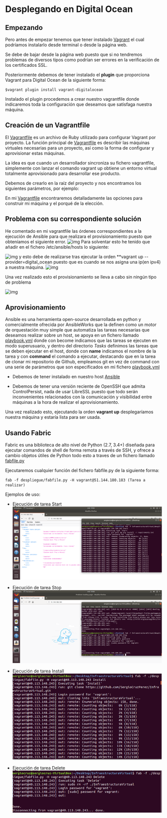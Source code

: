 # Desplegando en Digital Ocean

## Empezando

Pero antes de empezar tenemos que tener instalado [Vagrant](https://www.vagrantup.com/downloads.html) el cual podríamos instalarlo desde terminal o desde la página web.

Se debe de bajar desde la página web puesto que si no tendremos problemas de diversos tipos como podrían ser errores en la verificación de los certificados SSL.

Posteriormente debemos de tener instalado el **plugin** que proporciona Vagrant para Digital Ocean de la siguiente forma:

~~~
$vagrant plugin install vagrant-digitalocean
~~~

Instalado el plugin procedemos a crear nuestro vagrantfile donde indicaremos toda la configuración que deseamos que satisfaga nuestra máquina.


## Creación de un Vagrantfile

El [Vagrantfile](https://github.com/SergioCruzPerez/InfraestructuraVirtual/blob/master/Vagrantfile) es un archivo de Ruby utilizado para configurar Vagrant por proyecto. La función principal de [Vagrantfile](https://github.com/SergioCruzPerez/InfraestructuraVirtual/blob/master/Vagrantfile) es describir las máquinas virtuales necesarias para un proyecto, así como la forma de configurar y aprovisionar estas máquinas.

La idea es que cuando un desarrollador sincroniza su fichero vagrantfile, simplemente con lanzar el comando vagrant up obtiene un entorno virtual totalmente aprovisionado para desarrollar ese producto.

Debemos de crearlo en la raíz del proyecto y nos encontramos los siguientes parámetros, por ejemplo:

En mi [Vagrantfile](https://github.com/SergioCruzPerez/InfraestructuraVirtual/blob/master/Vagrantfile) encontraremos detalladamente las opciones para construir mi máquina y el porqué de la elección.

## Problema con su correspondiente solución

He comentado en mi vagrantfile las órdenes correspondientes a la ejecución de Ansible para que realizara el provisionamiento puesto que obteníamos el siguiente error.
![img]()
Para solventar esto he tenido que añadir en el fichero /etc/ansible/hosts lo siguiente:

![img]() y esto debe de realizarse tras ejecutar la orden **vagrant up --provider=digital_ocean puesto que es cuando se nos asigna una ip(en ipv4) a nuestra máquina.
![img]()

Una vez realizado esto el provisionamiento se lleva a cabo sin ningún tipo de problema

![img]()

## Aprovisionamiento

Ansible es una herramienta open-source desarrollada en python y comercialmente ofrecida por AnsibleWorks que la definen como un motor de orquestación muy simple que automatiza las tareas necesarias que deseamos realizar sobre un host, se apoya en un fichero llamado [playbook.yml](https://github.com/SergioCruzPerez/InfraestructuraVirtual/blob/master/provision/playbook.yml) donde con become indicamos que las tareas se ejecuten en modo superusuario, y dentro del directorio *Tasks* definimos las tareas que se deben ejecutar en el host, donde con **name** indicamos el nombre de la tarea y con **command** el comando a ejecutar, destacando que en la tarea de clonar mi repositorio de Github, empleamos git en vez de command con una serie de parámetros que son especificados en mi fichero [playbook.yml](https://github.com/SergioCruzPerez/InfraestructuraVirtual/blob/master/provision/playbook.yml)

- Debemos de tener instalado en nuestro host [Ansible](https://docs.ansible.com/ansible/latest/installation_guide/intro_installation.html#installing-the-control-machine)

- Debemos de tener una versión reciente de OpenSSH que admita ControlPersist, nada de usar LibreSSL puesto que todo serán inconvenientes relacionados con la comunicación y visibilidad entre máquinas a la hora de realizar el aprovisionamiento.

Una vez realizado esto, ejecutando la orden **vagrant up** desplegaríamos nuestra máquina y estaría lista para ser usada.

## Usando Fabric

Fabric es una biblioteca de alto nivel de Python (2.7, 3.4+) diseñada para ejecutar comandos de shell de forma remota a través de SSH, y ofrece a cambio objetos útiles de Python todo esto a traves de un fichero llamado [fabfile.py](https://github.com/SergioCruzPerez/InfraestructuraVirtual/blob/master/despliegue/fabfile.py)

Ejecutaremos cualquier función del fichero fabfile.py de la siguiente forma:

~~~
fab -f despliegue/fabfile.py -H vagrant@51.144.180.183 (Tarea a realizar)
~~~

Ejemplos de uso:

- Ejecución de tarea Start
![img](https://github.com/SergioCruzPerez/InfraestructuraVirtual/blob/master/docs/imagenes/Start.png)

- Ejecución de tarea Stop
![img](https://github.com/SergioCruzPerez/InfraestructuraVirtual/blob/master/docs/imagenes/Stop.png)

- Ejecución de tarea Install
![img](https://github.com/SergioCruzPerez/InfraestructuraVirtual/blob/master/docs/imagenes/Install.png)

- Ejecución de tarea Delete
![img](https://github.com/SergioCruzPerez/InfraestructuraVirtual/blob/master/docs/imagenes/Delete.png)
